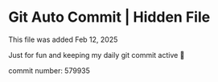 # Git Auto Commit | Hidden File

This file was added Feb 12, 2025

Just for fun and keeping my daily git commit active 🤪

commit number: 579935
